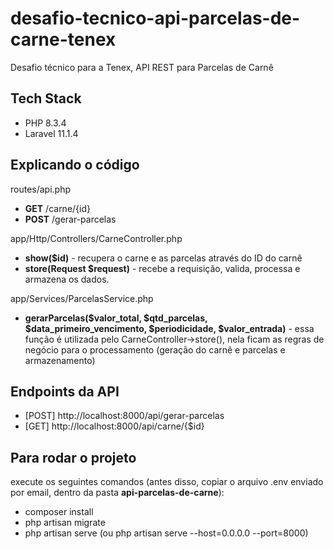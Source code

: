 # desafio-tecnico-api-parcelas-de-carne-tenex
Desafio técnico para a Tenex, API REST para Parcelas de Carnê

## **Tech Stack**
- PHP 8.3.4
- Laravel 11.1.4

## Explicando o código
routes/api.php
- **GET** /carne/{id}
- **POST** /gerar-parcelas

app/Http/Controllers/CarneController.php
- **show($id)** - recupera o carne e as parcelas através do ID do carnê
- **store(Request $request)** - recebe a requisição, valida,  processa e armazena os dados. 

app/Services/ParcelasService.php
- **gerarParcelas($valor_total, $qtd_parcelas, $data_primeiro_vencimento, $periodicidade, $valor_entrada)** - essa função é utilizada pelo CarneController->store(), nela ficam as regras de negócio para o processamento (geração do carnê e parcelas e armazenamento)

## Endpoints da API
- [POST] http://localhost:8000/api/gerar-parcelas
- [GET] http://localhost:8000/api/carne/{$id}

## Para rodar o projeto

execute os seguintes comandos (antes disso, copiar o arquivo .env enviado por email, dentro da pasta **api-parcelas-de-carne**):

- composer install
- php artisan migrate
- php artisan serve (ou php artisan serve --host=0.0.0.0 --port=8000)
